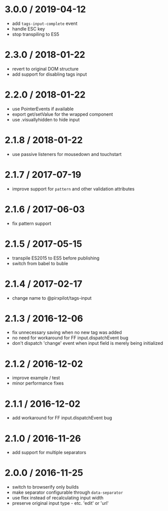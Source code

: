 
3.0.0 / 2019-04-12
==================

 * add `tags-input-complete` event
 * handle ESC key
 * stop transpiling to ES5

2.3.0 / 2018-01-22
==================

 * revert to original DOM structure
 * add support for disabling tags input

2.2.0 / 2018-01-22
==================

 * use PointerEvents if available
 * export get/setValue for the wrapped component
 * use .visuallyhidden to hide input

2.1.8 / 2018-01-22
==================

 * use passive listeners for mousedown and touchstart

2.1.7 / 2017-07-19
==================

 * improve support for `pattern` and other validation attributes 

2.1.6 / 2017-06-03
==================

 * fix pattern support

2.1.5 / 2017-05-15
==================

 * transpile ES2015 to ES5 before publishing
 * switch from babel to buble

2.1.4 / 2017-02-17
==================

 * change name to @pirxpilot/tags-input

2.1.3 / 2016-12-06
==================

 * fix unnecessary saving when no new tag was added
 * no need for workaround for FF input.dispatchEvent bug
 * don't dispatch 'change' event when input field is merely being initialized

2.1.2 / 2016-12-02
==================

 * improve example / test
 * minor performance fixes

2.1.1 / 2016-12-02
==================

 * add workaround for FF input.dispatchEvent bug

2.1.0 / 2016-11-26
==================

 * add support for multiple separators

2.0.0 / 2016-11-25
==================

 * switch to browserify only builds
 * make separator configurable through `data-separator`
 * use flex instead of recalculating input width
 * preserve original input type - etc. 'edit' or 'url'
